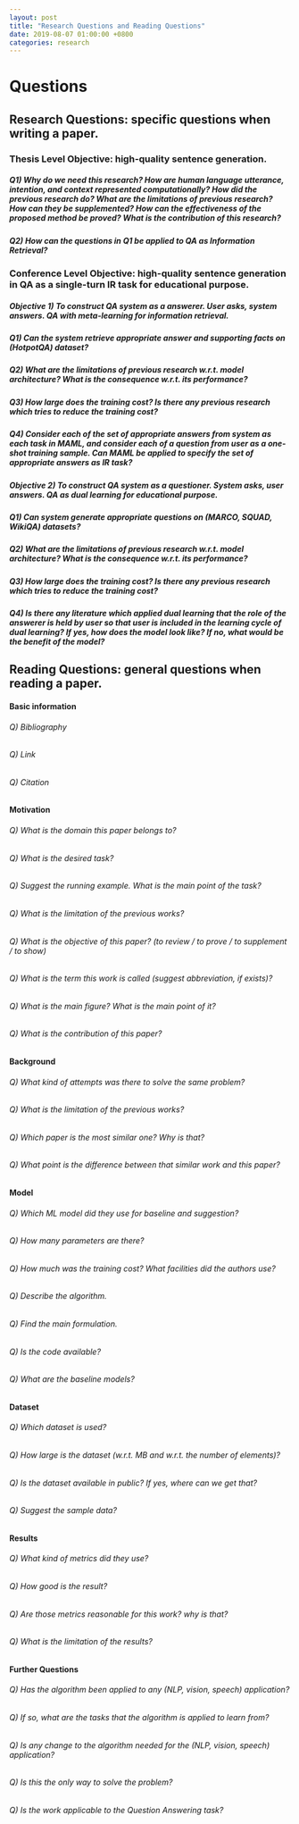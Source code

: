```yaml
---
layout: post
title: "Research Questions and Reading Questions"
date: 2019-08-07 01:00:00 +0800
categories: research
---
```


# Questions


## Research Questions: specific questions when writing a paper.


### Thesis Level Objective: high-quality sentence generation.

##### Q1) Why do we need this research? How are human language utterance, intention, and context represented computationally? How did the previous research do? What are the limitations of previous research? How can they be supplemented? How can the effectiveness of the proposed method be proved? What is the contribution of this research?

##### Q2) How can the questions in Q1 be applied to QA as Information Retrieval?


### Conference Level Objective: high-quality sentence generation in QA as a single-turn IR task for educational purpose.



##### Objective 1) To construct QA system as a answerer. _User_ asks, _system_ answers. QA with meta-learning for information retrieval.

##### Q1) Can the system retrieve appropriate answer and supporting facts on (HotpotQA) dataset?

##### Q2) What are the limitations of previous research w.r.t. model architecture? What is the consequence w.r.t. its performance?

##### Q3) How large does the training cost? Is there any previous research which tries to reduce the training cost?

##### Q4) Consider each of the set of appropriate answers from _system_ as each task in MAML, and consider each of a question from _user_ as a one-shot training sample. Can MAML be applied to specify the set of appropriate answers as IR task?




##### Objective 2) To construct QA system as a questioner. _System_ asks, _user_ answers.  QA as dual learning for educational purpose.

##### Q1) Can system generate appropriate questions on (MARCO, SQUAD, WikiQA) datasets?

##### Q2) What are the limitations of previous research w.r.t. model architecture? What is the consequence w.r.t. its performance?

##### Q3) How large does the training cost? Is there any previous research which tries to reduce the training cost?

##### Q4) Is there any literature which applied dual learning that the role of the answerer is held by _user_ so that _user_ is included in the learning cycle of dual learning? If yes, how does the model look like? If no, what would be the benefit of the model?





## Reading Questions: general questions when reading a paper.

#### Basic information
###### Q) Bibliography
###### Q) Link
###### Q) Citation

#### Motivation
###### Q) What is the domain this paper belongs to?
###### Q) What is the desired task?
###### Q) Suggest the running example. What is the main point of the task?
###### Q) What is the limitation of the previous works?
###### Q) What is the objective of this paper? (to review / to prove / to supplement / to show)
###### Q) What is the term this work is called (suggest abbreviation, if exists)?
###### Q) What is the main figure? What is the main point of it?
###### Q) What is the contribution of this paper?

#### Background
###### Q) What kind of attempts was there to solve the same problem?
###### Q) What is the limitation of the previous works?
###### Q) Which paper is the most similar one? Why is that?
###### Q) What point is the difference between that similar work and this paper?

#### Model
###### Q) Which ML model did they use for baseline and suggestion?
###### Q) How many parameters are there?
###### Q) How much was the training cost? What facilities did the authors use?
###### Q) Describe the algorithm.
###### Q) Find the main formulation.
###### Q) Is the code available?
###### Q) What are the baseline models?

#### Dataset
###### Q) Which dataset is used?
###### Q) How large is the dataset (w.r.t. MB and w.r.t. the number of elements)?
###### Q) Is the dataset available in public? If yes, where can we get that?
###### Q) Suggest the sample data?

#### Results
###### Q) What kind of metrics did they use?
###### Q) How good is the result?
###### Q) Are those metrics reasonable for this work? why is that?
###### Q) What is the limitation of the results?

#### Further Questions
###### Q) Has the algorithm been applied to any (NLP, vision, speech) application?
###### Q) If so, what are the tasks that the algorithm is applied to learn from?
###### Q) Is any change to the algorithm needed for the (NLP, vision, speech) application?
###### Q) Is this the only way to solve the problem?
###### Q) Is the work applicable to the Question Answering task?


<!---
|        |           |
|:-------------:|:-------------:|
| *a*  | *b*      |
--->
